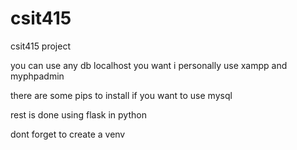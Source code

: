 # csit415
csit415 project 

you can use any db localhost you want
i personally use xampp and myphpadmin

there are some pips to install if you want to use mysql

rest is done using flask in python

dont forget to create a venv